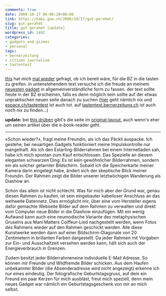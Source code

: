 ```yaml
---
comments: true
date: 2008-10-17 06:00:28+00:00
link: https://habi.gna.ch/2008/10/17/gut-gerahmt/
slug: gut-gerahmt
title: gut gerahmt [update]
wordpress_id: 1492
categories:
- gadgets and gizmos
- personal
tags:
- bernerzeitung
- citizen journalism
- tastentest
---
```


[this](http://www.borniert.com/this-is-this/) hat mich [mal wieder](https://habi.gna.ch/?s=tastentest) gefragt, ob ich bereit wäre, für die BZ in die tasten zu greifen. in untenstehendem text versuche ich die freude an meinem [neuesten gadget](https://habi.gna.ch/2008/09/09/gadget-2/) in allgemeinverständliche form zu fassen. der text sollte heute in der BZ erscheinen, falls es denn möglich sein sollte auf der etwas unpraktischen neuen seite danach zu suchen ([hier](http://www.bernerzeitung.ch/service/suche/suche.html?key=tastentest) geht nämlich nix und [espace.ch/tastentest](http://espace.ch/tastentest) ist auch tot. auf [tastentest.bernerzeitung.ch](http://www.bernerzeitung.ch//digital/dossier/tasten-test/dossier.html) ist auch noch nix zu finden...)


**update:** bei [this drüben](http://www.borniert.com/2008/10/19/nachlese-6/) gibt's die seite im [original-layout](http://www.borniert.com/wp-content/diverses/bz_e-books.pdf), auch wenn's eher um seinen artikel über die e-book-reader geht.

---

«Schon wieder?», fragt meine Freundin, als ich das Päckli auspacke. Ich gestehe, bei neuartigen Gadgets funktioniert meine Impulskontrolle nur mangelhaft. Als ich den Estarling-Bilderrahmen bei einem Internetladen sah, habe ich mich spontan zum Kauf entschlossen. Das Spezielle an diesem eleganten schwarzen Ding: Es ist kein gewöhnlicher Bilderrahmen, sondern ein als solcher getarnter Bildschirm. Sobald ich die Speicherkarte meiner Kamera darin eingelegt habe, ändert sich der skeptische Blick meiner Freundin. Der Rahmen zeigt die Bilder unserer letztwöchigen Wanderung als Diashow an.

Schon das allein ist nicht schlecht. Was für mich aber der Grund war, genau diesen Rahmen zu kaufen, ist sein eingebauter kabelloser Anschluss an das weltweite Datennetz. Dies ermöglicht mir, über eine vom Hersteller eigens dafür gemachte Webseite Bilder auf dem Rahmen zu verwalten und direkt vom Computer neue Bilder in die Diashow einzufügen. Mit ein wenig Aufwand kann auch eine neumodische Variante des metaphysischen Gruselns aus Mani Matters Coiffeur-Lied nachgestellt werden, wenn Fotos des Rahmens wieder auf den Rahmen geschickt werden. Alle diese Kunstwerke werden dann auf einer Bildschirm-Diagonale von 20 Zentimetern in brillanten Farben dargestellt. Da jeder Rahmen mit Vorgaben zur Ein- und Ausschaltzeit versehen werden kann, hält sich auch der Energieverbrauch in Grenzen.

Zudem besitzt jeder Bilderrahmeneine individuelle E-Mail Adresse. So können mir Freunde und Wildfremde Bilder schicken. Aus dem Haufen unbekannter Bilder (die Absenderadresse wird nicht angezeigt) erkenne ich nur eines eindeutig. Der fotografische Geburtstagsgruss, auf dem ein Freund ein paar Kerzen für mich ausbläst, freut mich speziell, denn mein neues Gadget war nämlich ein Geburtstagsgeschenk von mir an mich selbst.
